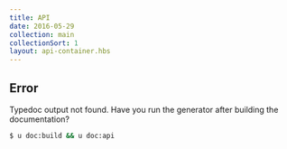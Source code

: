```yaml
---
title: API
date: 2016-05-29
collection: main
collectionSort: 1
layout: api-container.hbs
---
```


## Error
Typedoc output not found. Have you run the generator after building the documentation?
```bash
$ u doc:build && u doc:api
```